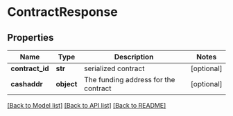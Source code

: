 # ContractResponse

## Properties
Name | Type | Description | Notes
------------ | ------------- | ------------- | -------------
**contract_id** | **str** | serialized contract  | [optional] 
**cashaddr** | **object** | The funding address for the contract | [optional] 

[[Back to Model list]](../README.md#documentation-for-models) [[Back to API list]](../README.md#documentation-for-api-endpoints) [[Back to README]](../README.md)


